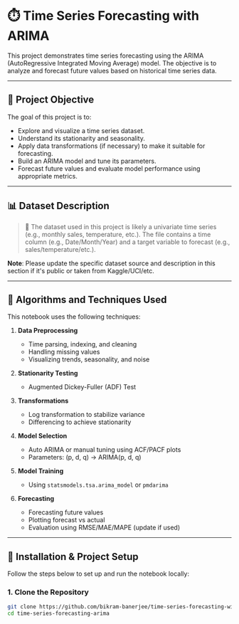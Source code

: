 # ⏱️ Time Series Forecasting with ARIMA

This project demonstrates time series forecasting using the ARIMA (AutoRegressive Integrated Moving Average) model. The objective is to analyze and forecast future values based on historical time series data.

---

## 🎯 Project Objective

The goal of this project is to:

- Explore and visualize a time series dataset.
- Understand its stationarity and seasonality.
- Apply data transformations (if necessary) to make it suitable for forecasting.
- Build an ARIMA model and tune its parameters.
- Forecast future values and evaluate model performance using appropriate metrics.

---

## 📊 Dataset Description

> 📁 The dataset used in this project is likely a univariate time series (e.g., monthly sales, temperature, etc.). The file contains a time column (e.g., Date/Month/Year) and a target variable to forecast (e.g., sales/temperature/etc.).

**Note**: Please update the specific dataset source and description in this section if it's public or taken from Kaggle/UCI/etc.

---

## 🧠 Algorithms and Techniques Used

This notebook uses the following techniques:

1. **Data Preprocessing**
   - Time parsing, indexing, and cleaning
   - Handling missing values
   - Visualizing trends, seasonality, and noise

2. **Stationarity Testing**
   - Augmented Dickey-Fuller (ADF) Test

3. **Transformations**
   - Log transformation to stabilize variance
   - Differencing to achieve stationarity

4. **Model Selection**
   - Auto ARIMA or manual tuning using ACF/PACF plots
   - Parameters: (p, d, q) → ARIMA(p, d, q)

5. **Model Training**
   - Using `statsmodels.tsa.arima_model` or `pmdarima`

6. **Forecasting**
   - Forecasting future values
   - Plotting forecast vs actual
   - Evaluation using RMSE/MAE/MAPE (update if used)

---

## 🔧 Installation & Project Setup

Follow the steps below to set up and run the notebook locally:

### 1. Clone the Repository
```bash
git clone https://github.com/bikram-banerjee/time-series-forecasting-with-ARIMA.git
cd time-series-forecasting-arima
